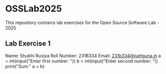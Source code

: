 # OSSLab2025
This repository contains lab exercises for the Open Source Software Lab - 2025
## Lab Exercise 1
Name: Shubhi Rusiya
Roll Number: 231B334
Email: 231b334@juetguna.in
a = int(input("Enter first number: "))
b = int(input("Enter second number: "))
print("Sum:" a + b)

